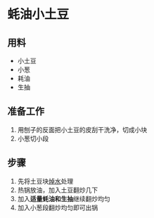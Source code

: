 # 蚝油小土豆

## 用料
- 小土豆
- 小葱
- 耗油
- 生抽

## 准备工作
1. 用刨子的反面把小土豆的皮刮干洗净，切成小块
2. 小葱切小段

## 步骤
1. 先将土豆块[焯水](../小技巧/焯水.md)处理
2. 热锅放油，加入土豆翻炒几下
3. 加入**适量蚝油和生抽**继续翻炒均匀
4. 加入小葱段翻炒均匀即可出锅
